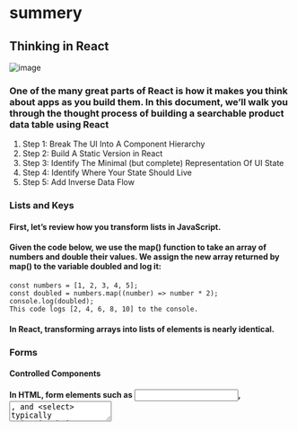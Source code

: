 # summery 
## Thinking in React
![image](https://nithuan.files.wordpress.com/2019/03/3231e-1angcizj763gjua05kajf1w.png)
### One of the many great parts of React is how it makes you think about apps as you build them. In this document, we’ll walk you through the thought process of building a searchable product data table using React
1. Step 1: Break The UI Into A Component Hierarchy
2. Step 2: Build A Static Version in React
3. Step 3: Identify The Minimal (but complete) Representation Of UI State
4. Step 4: Identify Where Your State Should Live
5. Step 5: Add Inverse Data Flow



### Lists and Keys
#### First, let’s review how you transform lists in JavaScript.

#### Given the code below, we use the map() function to take an array of numbers and double their values. We assign the new array returned by map() to the variable doubled and log it:
```
const numbers = [1, 2, 3, 4, 5];
const doubled = numbers.map((number) => number * 2);
console.log(doubled);
This code logs [2, 4, 6, 8, 10] to the console.
```
#### In React, transforming arrays into lists of elements is nearly identical.
### Forms
#### Controlled Components
#### In HTML, form elements such as <input>, <textarea>, and <select> typically maintain their own state and update it based on user input. In React, mutable state is typically kept in the state property of components, and only updated with setState().

#### We can combine the two by making the React state be the “single source of truth”. Then the React component that renders a form also controls what happens in that form on subsequent user input. An input form element whose value is controlled by React in this way is called a “controlled component”.





